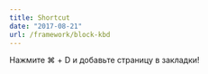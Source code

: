 ```yaml
---
title: Shortcut
date: "2017-08-21"
url: /framework/block-kbd
---
```


Нажмите <span class="b-kbd">⌘ + D</span> и добавьте страницу в закладки!
